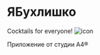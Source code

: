 # ЯБухлишко

Cocktails for everyone!
![icon](https://user-images.githubusercontent.com/43482216/145098886-7d905c77-4147-4ea7-a82b-f1365004dd4a.png)

Приложение от студии А4®
